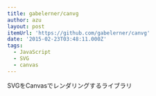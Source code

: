 ```yaml
---
title: gabelerner/canvg
author: azu
layout: post
itemUrl: 'https://github.com/gabelerner/canvg'
date: '2015-02-23T03:48:11.000Z'
tags:
  - JavaScript
  - SVG
  - canvas
---
```

SVGをCanvasでレンダリングするライブラリ

